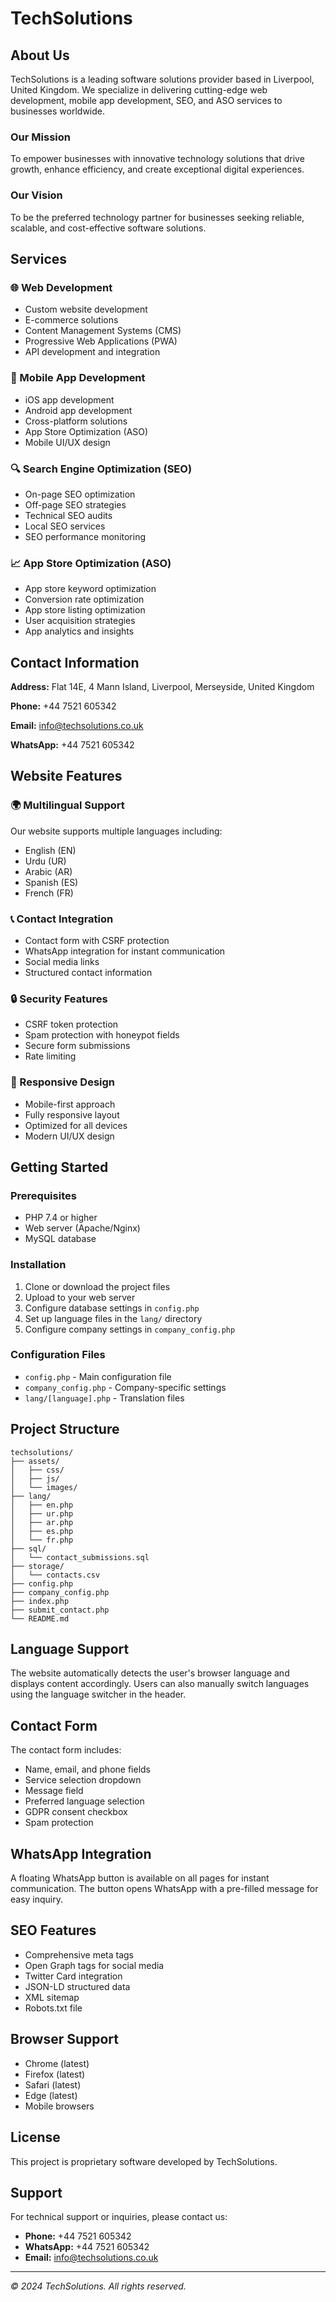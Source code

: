 # TechSolutions

## About Us

TechSolutions is a leading software solutions provider based in Liverpool, United Kingdom. We specialize in delivering cutting-edge web development, mobile app development, SEO, and ASO services to businesses worldwide.

### Our Mission

To empower businesses with innovative technology solutions that drive growth, enhance efficiency, and create exceptional digital experiences.

### Our Vision

To be the preferred technology partner for businesses seeking reliable, scalable, and cost-effective software solutions.

## Services

### 🌐 Web Development
- Custom website development
- E-commerce solutions
- Content Management Systems (CMS)
- Progressive Web Applications (PWA)
- API development and integration

### 📱 Mobile App Development
- iOS app development
- Android app development
- Cross-platform solutions
- App Store Optimization (ASO)
- Mobile UI/UX design

### 🔍 Search Engine Optimization (SEO)
- On-page SEO optimization
- Off-page SEO strategies
- Technical SEO audits
- Local SEO services
- SEO performance monitoring

### 📈 App Store Optimization (ASO)
- App store keyword optimization
- Conversion rate optimization
- App store listing optimization
- User acquisition strategies
- App analytics and insights

## Contact Information

**Address:** Flat 14E, 4 Mann Island, Liverpool, Merseyside, United Kingdom

**Phone:** +44 7521 605342

**Email:** info@techsolutions.co.uk

**WhatsApp:** +44 7521 605342

## Website Features

### 🌍 Multilingual Support
Our website supports multiple languages including:
- English (EN)
- Urdu (UR)
- Arabic (AR)
- Spanish (ES)
- French (FR)

### 📞 Contact Integration
- Contact form with CSRF protection
- WhatsApp integration for instant communication
- Social media links
- Structured contact information

### 🔒 Security Features
- CSRF token protection
- Spam protection with honeypot fields
- Secure form submissions
- Rate limiting

### 📱 Responsive Design
- Mobile-first approach
- Fully responsive layout
- Optimized for all devices
- Modern UI/UX design

## Getting Started

### Prerequisites
- PHP 7.4 or higher
- Web server (Apache/Nginx)
- MySQL database

### Installation
1. Clone or download the project files
2. Upload to your web server
3. Configure database settings in `config.php`
4. Set up language files in the `lang/` directory
5. Configure company settings in `company_config.php`

### Configuration Files
- `config.php` - Main configuration file
- `company_config.php` - Company-specific settings
- `lang/[language].php` - Translation files

## Project Structure

```
techsolutions/
├── assets/
│   ├── css/
│   ├── js/
│   └── images/
├── lang/
│   ├── en.php
│   ├── ur.php
│   ├── ar.php
│   ├── es.php
│   └── fr.php
├── sql/
│   └── contact_submissions.sql
├── storage/
│   └── contacts.csv
├── config.php
├── company_config.php
├── index.php
├── submit_contact.php
└── README.md
```

## Language Support

The website automatically detects the user's browser language and displays content accordingly. Users can also manually switch languages using the language switcher in the header.

## Contact Form

The contact form includes:
- Name, email, and phone fields
- Service selection dropdown
- Message field
- Preferred language selection
- GDPR consent checkbox
- Spam protection

## WhatsApp Integration

A floating WhatsApp button is available on all pages for instant communication. The button opens WhatsApp with a pre-filled message for easy inquiry.

## SEO Features

- Comprehensive meta tags
- Open Graph tags for social media
- Twitter Card integration
- JSON-LD structured data
- XML sitemap
- Robots.txt file

## Browser Support

- Chrome (latest)
- Firefox (latest)
- Safari (latest)
- Edge (latest)
- Mobile browsers

## License

This project is proprietary software developed by TechSolutions.

## Support

For technical support or inquiries, please contact us:
- **Phone:** +44 7521 605342
- **WhatsApp:** +44 7521 605342
- **Email:** info@techsolutions.co.uk

---

*© 2024 TechSolutions. All rights reserved.*